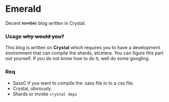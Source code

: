 # Emerald
Decent ~~terrible~~ blog written in Crystal.
### Usage ~~why would you?~~
This blog is written on **Crystal** which requires you to have a development environment that can compile the shards, etcetera.
You can figure this part out yourself. If you do not know how to do it, well do some googling.
### Req
* SassC if you want to compile the .sass file in to a css file.
* Crystal, obviously.
* Shards or invoke ``crystal deps``